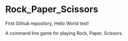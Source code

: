 # Rock_Paper_Scissors
First Github repository, Hello World test!

A command line game for playing Rock, Paper, Scissors.
